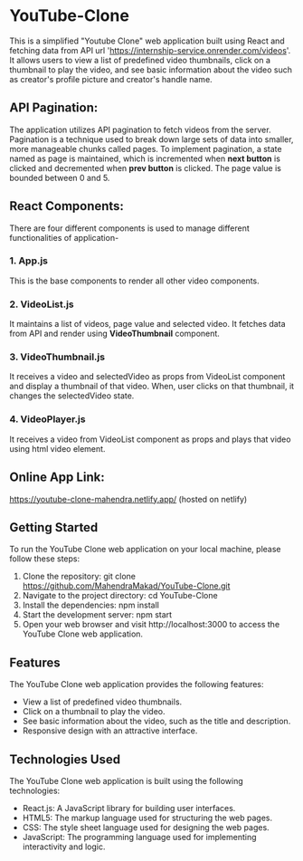 # YouTube-Clone
This is a simplified "Youtube Clone" web application built using React and fetching data from API url 'https://internship-service.onrender.com/videos'.
It allows users to view a list of predefined video thumbnails, click on a thumbnail to play the video, and see basic information about the video such as creator's profile picture and creator's handle name.

## API Pagination:
The application utilizes API pagination to fetch videos from the server. Pagination is a technique used to break down large sets of data into smaller, more manageable chunks called pages. To implement pagination, a state named as page is maintained, which is incremented when **next button** is clicked and decremented when **prev button** is clicked. The page value is bounded between 0 and 5.

## React Components:
There are four different components is used to manage different functionalities of application-
### 1. App.js
This is the base components to render all other video components.
### 2. VideoList.js
It maintains a list of videos, page value and selected video. It fetches data from API and render using **VideoThumbnail** component.
### 3. VideoThumbnail.js
It receives a video and selectedVideo as props from VideoList component and 
display a thumbnail of that video. When, user clicks on that thumbnail, it changes the selectedVideo state.
### 4. VideoPlayer.js
It receives a video from VideoList component as props and plays that video using html video element.

## Online App Link:
https://youtube-clone-mahendra.netlify.app/ (hosted on netlify)

## Getting Started
To run the YouTube Clone web application on your local machine, please follow these steps:
1. Clone the repository:
git clone https://github.com/MahendraMakad/YouTube-Clone.git
2. Navigate to the project directory:
cd YouTube-Clone
3. Install the dependencies: npm install
4. Start the development server: npm start
5. Open your web browser and visit http://localhost:3000 to access the YouTube Clone web application.


## Features
The YouTube Clone web application provides the following features:
* View a list of predefined video thumbnails.
* Click on a thumbnail to play the video.
* See basic information about the video, such as the title and description.
* Responsive design with an attractive interface.

## Technologies Used
The YouTube Clone web application is built using the following technologies:
* React.js: A JavaScript library for building user interfaces.
* HTML5: The markup language used for structuring the web pages.
* CSS: The style sheet language used for designing the web pages.
* JavaScript: The programming language used for implementing interactivity   and logic.
